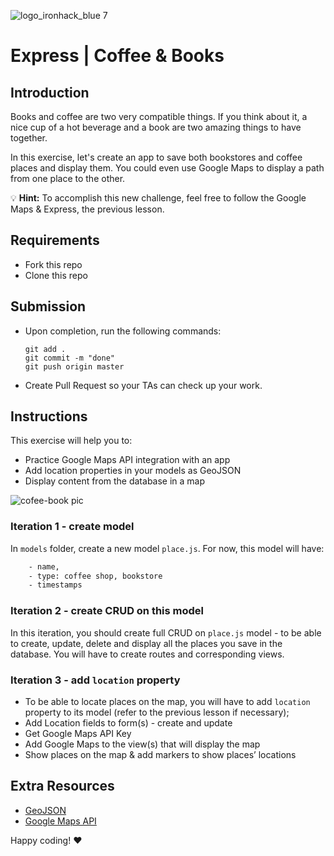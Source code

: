 ![logo_ironhack_blue 7](https://user-images.githubusercontent.com/23629340/40541063-a07a0a8a-601a-11e8-91b5-2f13e4e6b441.png)

# Express | Coffee & Books

## Introduction

Books and coffee are two very compatible things. If you think about it, a nice cup of a hot beverage and a book are two amazing things to have together.

In this exercise, let's create an app to save both bookstores and coffee places and display them. You could even use Google Maps to display a path from one place to the other.

:bulb: **Hint:** To accomplish this new challenge, feel free to follow the Google Maps & Express, the previous lesson.


## Requirements

- Fork this repo
- Clone this repo

## Submission

- Upon completion, run the following commands:

  ```
  git add .
  git commit -m "done"
  git push origin master
  ```

- Create Pull Request so your TAs can check up your work.

## Instructions

This exercise will help you to:
- Practice Google Maps API integration with an app
- Add location properties in your models as GeoJSON
- Display content from the database in a map

![cofee-book pic](https://s3-eu-west-1.amazonaws.com/ih-materials/uploads/upload_141038aa0f5ce10c722722400bfdc6d5.jpg)


### Iteration 1 - create model

In `models` folder, create a new model `place.js`. For now, this model will have:

```bash
    - name,
    - type: coffee shop, bookstore
    - timestamps 
```

### Iteration 2 - create CRUD on this model

In this iteration, you should create full CRUD on `place.js` model - to be able to create, update, delete and display all the places you save in the database. You will have to create routes and corresponding views.

### Iteration 3 - add `location` property

- To be able to locate places on the map, you will have to add `location` property to its model (refer to the previous lesson if necessary);
- Add Location fields to form(s) - create and update
- Get Google Maps API Key
- Add Google Maps to the view(s) that will display the map
- Show places on the map & add markers to show places’ locations


## Extra Resources
- [GeoJSON](http://geojson.org/geojson-spec.html#introduction)
- [Google Maps API](https://developers.google.com/maps/)

Happy coding! :heart:

